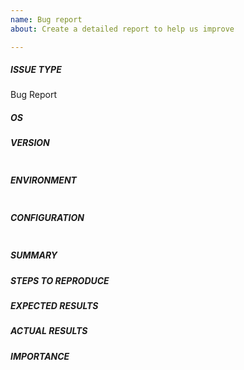 ```yaml
---
name: Bug report
about: Create a detailed report to help us improve

---
```


<!---
Verify first that your issue/request is not already reported on GitHub.

Always test if the latest release is affected. Bug reports on older releases cannot be accepted and will be closed.

If you can, we would appreciate it if you could also test against the master branch.

Do not create an issue for requests for help - use the mailing list:
  See: https://www.ixpmanager.org/support

NB: Issues that are requests for help will be closed. Please use the mailing list / request commercial support via https://www.ixpmanager.org/commercial

For issues with documentation, please use the following issue tracker:
  https://github.com/inex/ixp-manager-docs-md/issues

-->

##### ISSUE TYPE

Bug Report

##### OS

<!---
Mention the OS you are running IXP Manager on (including Linux variant if relevant)
-->

##### VERSION

<!--- Paste verbatim the output from either:
 
  - IXP Manager <4.9: “cat library/IXP/Version.php | grep APPLICATION” 
  - IXP Manager >= 4.9: “cat version.php | grep APPLICATION”
   
between quotes below. NB: run this command from IXP Manager's root directory (e.g.
/srv/ixpmanager -->

```

```

##### ENVIRONMENT 

<!--- Paste verbatim the output from the following commands between quotes below 

php -v
dpkg -l | grep php   (or equivalent for your OS - list of php packages installed)

-->

```

```

<!--- You can also use gist.github.com links for larger files -->

##### CONFIGURATION

<!--- Paste the output of the followingbetween quotes below:

(run from IXP Manager's root directory (e.g. /srv/ixpmanager)
cat .env | egrep -v '(^#|^\s*$|^DB_|^APP_KEY|^HELPDESK|^IDENTITY|^MAIL_|^IXP_API_RIR_PASSWORD|^IXP_API_PEERING_DB_)'

NB: sanity check the output to make sure you are happy you are not leaking any security infomation!
-->

```

```

<!--- You can also use gist.github.com links for larger files -->

##### SUMMARY
<!--- Explain the problem briefly -->

##### STEPS TO REPRODUCE


##### EXPECTED RESULTS
<!--- What did you expect to happen when running the steps above? -->

##### ACTUAL RESULTS
<!--- What actually happened? -->

##### IMPORTANCE
<!-- Please let us know if the issue is affecting you in a production environment -->
